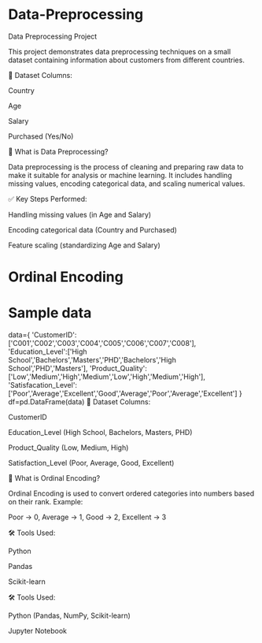 # Data-Preprocessing
Data Preprocessing Project

This project demonstrates data preprocessing techniques on a small dataset containing information about customers from different countries.

📁 Dataset Columns:

Country

Age

Salary

Purchased (Yes/No)


🔧 What is Data Preprocessing?

Data preprocessing is the process of cleaning and preparing raw data to make it suitable for analysis or machine learning. It includes handling missing values, encoding categorical data, and scaling numerical values.

✅ Key Steps Performed:

Handling missing values (in Age and Salary)

Encoding categorical data (Country and Purchased)

Feature scaling (standardizing Age and Salary)

# Ordinal Encoding

# Sample data
data={
    'CustomerID':['C001','C002','C003','C004','C005','C006','C007','C008'],
    'Education_Level':['High School','Bachelors','Masters','PHD','Bachelors','High School','PHD','Masters'],
    'Product_Quality':['Low','Medium','High','Medium','Low','High','Medium','High'],
    'Satisfacation_Level':['Poor','Average','Excellent','Good','Average','Poor','Average','Excellent']
}
df=pd.DataFrame(data)
📁 Dataset Columns:

CustomerID

Education_Level (High School, Bachelors, Masters, PHD)

Product_Quality (Low, Medium, High)

Satisfaction_Level (Poor, Average, Good, Excellent)


🔧 What is Ordinal Encoding?

Ordinal Encoding is used to convert ordered categories into numbers based on their rank.
Example:

Poor → 0, Average → 1, Good → 2, Excellent → 3


🛠 Tools Used:

Python

Pandas

Scikit-learn

🛠 Tools Used:

Python (Pandas, NumPy, Scikit-learn)

Jupyter Notebook
